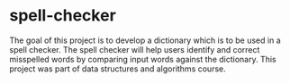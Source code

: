 # spell-checker
The goal of this project is to develop a dictionary which is to be used in a spell checker. The spell checker will help users identify and correct misspelled words by comparing input words against the dictionary.
This project was part of data structures and algorithms course. 
